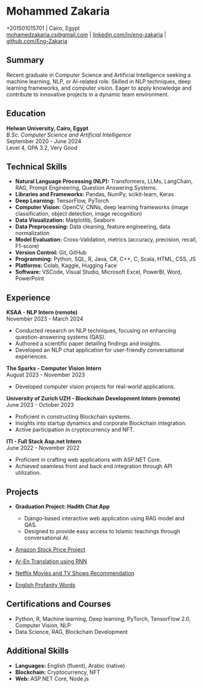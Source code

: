 # Mohammed Zakaria

+201501015701 | Cairo, Egypt  
[mohamedzakaria.cs@gmail.com](mailto:mohamedzakaria.cs@gmail.com) | [linkedin.com/in/eng-zakaria](https://linkedin.com/in/eng-zakaria) | [github.com/Eng-Zakaria](https://github.com/Eng-Zakaria)

## Summary
Recent graduate in Computer Science and Artificial Intelligence seeking a machine learning, NLP, or AI-related role. Skilled in NLP techniques, deep learning frameworks, and computer vision. Eager to apply knowledge and contribute to innovative projects in a dynamic team environment.

## Education
**Helwan University, Cairo, Egypt**  
*B.Sc. Computer Science and Artificial Intelligence*  
September 2020 - June 2024  
Level 4, GPA 3.2, Very Good

## Technical Skills
- **Natural Language Processing (NLP):** Transformers, LLMs, LangChain, RAG, Prompt Engineering, Question Answering Systems.
- **Libraries and Frameworks:** Pandas, NumPy, scikit-learn, Keras
- **Deep Learning:** TensorFlow, PyTorch
- **Computer Vision:** OpenCV, CNNs, deep learning frameworks (image classification, object detection, image recognition)
- **Data Visualization:** Matplotlib, Seaborn
- **Data Preprocessing:** Data cleaning, feature engineering, data normalization
- **Model Evaluation:** Cross-Validation, metrics (accuracy, precision, recall, F1-score)
- **Version Control:** Git, GitHub
- **Programming:** Python, SQL, R, Java, C#, C++, C, Scala, HTML, CSS, JS
- **Platforms:** Colab, Kaggle, Hugging Face
- **Software:** VSCode, Visual Studio, Microsoft Excel, PowerBI, Word, PowerPoint

## Experience
**KSAA - NLP Intern (remote)**  
November 2023 - March 2024  
- Conducted research on NLP techniques, focusing on enhancing question-answering systems (QAS).
- Authored a scientific paper detailing findings and insights.
- Developed an NLP chat application for user-friendly conversational experiences.

**The Sparks - Computer Vision Intern**  
August 2023 - November 2023  
- Developed computer vision projects for real-world applications.

**University of Zurich UZH - Blockchain Development Intern (remote)**  
June 2023 - October 2023  
- Proficient in constructing Blockchain systems.
- Insights into startup dynamics and corporate Blockchain integration.
- Active participation in cryptocurrency and NFT.

**ITI - Full Stack Asp.net Intern**  
June 2022 - November 2022  
- Proficient in crafting web applications with ASP.NET Core.
- Achieved seamless front and back end integration through API utilization.

## Projects
- **Graduation Project: Hadith Chat App**
  - Django-based interactive web application using RAG model and QAS.
  - Designed to provide easy access to Islamic teachings through conversational AI.

- [Amazon Stock Price Project](https://github.com/Eng-Zakaria/Amazon_Stock_Price.git)
- [Ar-En Translation using RNN](https://github.com/Eng-Zakaria/RNN_Translation_AR_EN.git)
- [Netflix Movies and TV Shows Recommendation](https://github.com/Eng-Zakaria/Netflix_Movies_and_TV_Shows.git)
- [English Profanity Words](https://github.com/Eng-Zakaria/English-profanity-words.git)

## Certifications and Courses
- Python, R, Machine learning, Deep learning, PyTorch, TensorFlow 2.0, Computer Vision, NLP
- Data Science, RAG, Blockchain Development

## Additional Skills
- **Languages:** English (fluent), Arabic (native)
- **Blockchain:** Cryptocurrency, NFT
- **Web:** ASP.NET Core, Node.js
